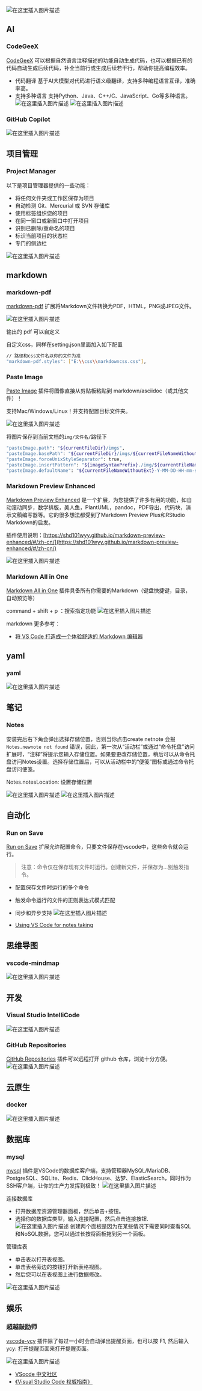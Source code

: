 ![在这里插入图片描述](https://i-blog.csdnimg.cn/blog_migrate/e751ea77db13408ebf9784fba1dece13.png)





## AI
###  CodeGeeX
[CodeGeeX](https://codegeex.cn/zh-CN) 可以根据自然语言注释描述的功能自动生成代码，也可以根据已有的代码自动生成后续代码，补全当前行或生成后续若干行，帮助你提高编程效率。

-  代码翻译
基于AI大模型对代码进行语义级翻译，支持多种编程语言互译，准确率高。 
- 支持多种语言
支持Python、Java、C++/C、JavaScript、Go等多种语言。
![在这里插入图片描述](https://i-blog.csdnimg.cn/blog_migrate/76d6372b7953e02248c3295ca1ce7e98.png)
![在这里插入图片描述](https://i-blog.csdnimg.cn/blog_migrate/a68fa8fae9cbdd45c83b6cc77852df88.png)

###  GitHub Copilot 
![在这里插入图片描述](https://i-blog.csdnimg.cn/blog_migrate/9dd766a37923d94b67aea73966b74e06.png)



##  项目管理
###  Project Manager

以下是项目管理器提供的一些功能：

- 将任何文件夹或工作区保存为项目
- 自动检测 Git、Mercurial 或 SVN 存储库
- 使用标签组织您的项目
- 在同一窗口或新窗口中打开项目
- 识别已删除/重命名的项目
- 标识当前项目的状态栏
- 专门的侧边栏



![在这里插入图片描述](https://i-blog.csdnimg.cn/blog_migrate/1673b956300266fa45aa7be417ba8b92.png)


## markdown




###  markdown-pdf 
[markdown-pdf](https://marketplace.visualstudio.com/items?itemName=yzane.markdown-pdf)  扩展将Markdown文件转换为PDF，HTML，PNG或JPEG文件。


![在这里插入图片描述](https://i-blog.csdnimg.cn/blog_migrate/22953e1c4ab6f4524a3f6387f9226939.png)

输出的 pdf 可以自定义 

自定义css，同样在setting.json里面加入如下配置

```bash
// 路径和css文件名以你的文件为准
"markdown-pdf.styles": ["E:\\css\\markdowncss.css"],
```

###  Paste Image

[Paste Image](https://marketplace.visualstudio.com/items?itemName=mushan.vscode-paste-image) 插件将图像直接从剪贴板粘贴到 markdown/asciidoc（或其他文件）！

支持Mac/Windows/Linux！并支持配置目标文件夹。

![在这里插入图片描述](https://i-blog.csdnimg.cn/blog_migrate/d23924a2afe3b67273b635fd39fa5d1a.png)

将图片保存到当前文档的`img/文件名/`路径下

```bash
"pasteImage.path": "${currentFileDir}/imgs",
"pasteImage.basePath": "${currentFileDir}/imgs/${currentFileNameWithoutExt}",
"pasteImage.forceUnixStyleSeparator": true,
"pasteImage.insertPattern": "${imageSyntaxPrefix}./img/${currentFileNameWithoutExt}/${imageFilePath}${imageSyntaxSuffix}",
"pasteImage.defaultName": "${currentFileNameWithoutExt}-Y-MM-DD-HH-mm-ss"
```




### Markdown Preview Enhanced
 [Markdown Preview Enhanced](https://marketplace.visualstudio.com/items?itemName=shd101wyy.markdown-preview-enhanced) 是一个扩展，为您提供了许多有用的功能，如自动滚动同步，数学排版，美人鱼，PlantUML，pandoc，PDF导出，代码块，演示文稿编写器等。它的很多想法都受到了Markdown Preview Plus和RStudio Markdown的启发。

插件使用说明：[https://shd101wyy.github.io/markdown-preview-enhanced/#/zh-cn/](https://shd101wyy.github.io/markdown-preview-enhanced/#/zh-cn/)

![在这里插入图片描述](https://i-blog.csdnimg.cn/blog_migrate/cbe5a82e0b108bae712bf6d8af109011.png)
###  Markdown All in One

[Markdown All in One](https://marketplace.visualstudio.com/items?itemName=yzhang.markdown-all-in-one) 插件具备所有你需要的Markdown（键盘快捷键，目录，自动预览等）

command + shift + p ：搜索指定功能
![在这里插入图片描述](https://i-blog.csdnimg.cn/blog_migrate/d0dcb9b98060b01e3cb7755f37b3a69b.png)

markdown 更多参考：
- [将 VS Code 打造成一个体验舒适的 Markdown 编辑器](https://blog.cxplay.org/works/vscode-to-markdown-editor/#%E8%BD%AF%E4%BB%B6%E5%AE%89%E8%A3%85)
##  yaml
###  yaml
![在这里插入图片描述](https://i-blog.csdnimg.cn/blog_migrate/295c706c795618bf19fb55b6c70de2f5.png)

## 笔记 

###  Notes

安装完后右下角会弹出选择存储位置，否则当你点击create netnote 会报 `Notes.newnote not found` 错误，因此，第一次从“活动栏”或通过“命令托盘”访问扩展时，“注释”将提示您输入存储位置。如果要更改存储位置，稍后可以从命令托盘访问Notes设置。选择存储位置后，可以从活动栏中的“便笺”图标或通过命令托盘访问便笺。

Notes.notesLocation: 设置存储位置

![在这里插入图片描述](https://i-blog.csdnimg.cn/blog_migrate/bf89d4c291df51bf66125ba3f8085c49.png)
![在这里插入图片描述](https://i-blog.csdnimg.cn/blog_migrate/9330aaf831a4f8d5063e663dd409d731.png)

##  自动化

###  Run on Save

[Run on Save](https://marketplace.visualstudio.com/items?itemName=emeraldwalk.RunOnSave) 扩展允许配置命令，只要文件保存在vscode中，这些命令就会运行。
>注意：命令仅在保存现有文件时运行。创建新文件，并保存为...别触发指令。


- 配置保存文件时运行的多个命令
- 触发命令运行的文件的正则表达式模式匹配
- 同步和异步支持
![在这里插入图片描述](https://i-blog.csdnimg.cn/blog_migrate/1afb77fbf50fc8de3842b233ec8955f4.png)

- [Using VS Code for notes taking](https://dev.to/theagilemonkeys/using-vs-code-for-notes-taking-3eof)
## 思维导图

###  vscode-mindmap
![在这里插入图片描述](https://i-blog.csdnimg.cn/blog_migrate/ec1c0108de5aad3d135aee1a14353bc8.png)


##  开发

###  Visual Studio IntelliCode
![在这里插入图片描述](https://i-blog.csdnimg.cn/blog_migrate/25f68cfd3c1ff43a188195b5adeddb72.png)

###  GitHub Repositories
 [GitHub Repositories](https://marketplace.visualstudio.com/items?itemName=GitHub.remotehub) 插件可以远程打开 github 仓库，浏览十分方便。
![在这里插入图片描述](https://i-blog.csdnimg.cn/blog_migrate/37daacb9d3c20e9ef4b1cf04400cebd6.png)

## 云原生

###  docker

![在这里插入图片描述](https://i-blog.csdnimg.cn/blog_migrate/08f6ff6ccc660f3b4716fc9713fcf4b4.png)



## 数据库

###  mysql

[mysql](https://marketplace.visualstudio.com/items?itemName=cweijan.vscode-mysql-client2) 插件是VSCode的数据库客户端，支持管理器MySQL/MariaDB、PostgreSQL、SQLite、Redis、ClickHouse、达梦、ElasticSearch，同时作为SSH客户端，让你的生产力发挥到极致！
![在这里插入图片描述](https://i-blog.csdnimg.cn/blog_migrate/d98a8a71348dcbe5c4aa4ac8c7a0356d.png)

连接数据库

- 打开数据库资源管理器面板，然后单击+按钮。
- 选择你的数据库类型，输入连接配置，然后点击连接按钮.
![在这里插入图片描述](https://i-blog.csdnimg.cn/blog_migrate/8d68521b9320b00d04a27e71a83b2346.png)
创建两个面板是因为在某些情况下需要同时查看SQL和NoSQL数据，您可以通过长按将面板拖到另一个面板。

管理库表

- 单击表以打开表视图。
- 单击表格旁边的按钮打开新表格视图。
- 然后您可以在表视图上进行数据修改。

![在这里插入图片描述](https://i-blog.csdnimg.cn/blog_migrate/6bdea6b6c466b31ca912970335fed303.png)


##  娱乐

###  超越鼓励师
[vscode-ycy](https://github.com/formulahendry/vscode-ycy) 插件除了每过一小时会自动弹出提醒页面，也可以按 F1, 然后输入 ycy: 打开提醒页面来打开提醒页面。


![在这里插入图片描述](https://i-blog.csdnimg.cn/blog_migrate/220593610ca476fc6b0fd0b2ba341d27.png)

- [VSocde 中文社区](https://github.com/vscodecc)
- [《Visual Studio Code 权威指南》](https://github.com/formulahendry/awesome-vscode-cn)





